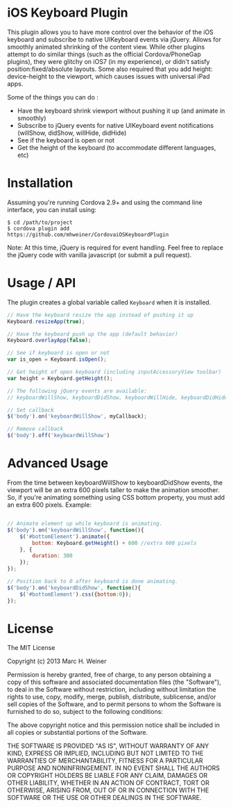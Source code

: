 # iOS Keyboard Plugin

This plugin allows you to have more control over the behavior of the iOS keyboard and subscribe to native UIKeyboard
events via jQuery. Allows for smoothly animated shrinking of the content view. While other plugins attempt to
do similar things (such as the official Cordova/PhoneGap plugins), they were glitchy on iOS7 (in my experience), or didn't
satisfy position:fixed/absolute layouts. Some also required that you add height: device-height to the viewport, which
causes issues with universal iPad apps.

Some of the things you can do :

- Have the keyboard shrink viewport without pushing it up (and animate in smoothly)
- Subscribe to jQuery events for native UIKeyboard event notifications (willShow, didShow, willHide, didHide)
- See if the keyboard is open or not
- Get the height of the keyboard (to accommodate different languages, etc)

# Installation

Assuming you're running Cordova 2.9+ and using the command line interface, you can install using:

    $ cd /path/to/project
    $ cordova plugin add https://github.com/mhweiner/CordovaiOSKeyboardPlugin

Note: At this time, jQuery is required for event handling. Feel free to replace the jQuery code with vanilla
javascript (or submit a pull request).
    
# Usage / API

The plugin creates a global variable called `Keyboard` when it is installed.

```js
// Have the keyboard resize the app instead of pushing it up
Keyboard.resizeApp(true);

// Have the keyboard push up the app (default behavior)
Keyboard.overlayApp(false);

// See if keyboard is open or not
var is_open = Keyboard.isOpen();

// Get height of open keyboard (including inputAccessoryView toolbar)
var height = Keyboard.getHeight();

// The following jQuery events are available:
// keyboardWillShow, keyboardDidShow, keyboardWillHide, keyboardDidHide

// Set callback
$('body').on('keyboardWillShow', myCallback);

// Remove callback
$('body').off('keyboardWillShow')

```

# Advanced Usage

From the time between keyboardWillShow to keyboardDidShow events, the viewport will be an extra 600 pixels taller to
make the animation smoother. So, if you're animating something using CSS bottom property, you must add an extra 600
pixels. Example:

```js

// Animate element up while keyboard is animating.
$('body').on('keyboardWillShow', function(){
    $('#bottomElement').animate({
        bottom: Keyboard.getHeight() + 600 //extra 600 pixels
    }, {
        duration: 300
    });
});

// Position back to 0 after keyboard is done animating.
$('body').on('keyboardDidShow', function(){
    $('#bottomElement').css({bottom:0});
});

```

# License

The MIT License

Copyright (c) 2013 Marc H. Weiner

Permission is hereby granted, free of charge, to any person obtaining a copy
of this software and associated documentation files (the "Software"), to deal
in the Software without restriction, including without limitation the rights
to use, copy, modify, merge, publish, distribute, sublicense, and/or sell
copies of the Software, and to permit persons to whom the Software is
furnished to do so, subject to the following conditions:

The above copyright notice and this permission notice shall be included in
all copies or substantial portions of the Software.

THE SOFTWARE IS PROVIDED "AS IS", WITHOUT WARRANTY OF ANY KIND, EXPRESS OR
IMPLIED, INCLUDING BUT NOT LIMITED TO THE WARRANTIES OF MERCHANTABILITY,
FITNESS FOR A PARTICULAR PURPOSE AND NONINFRINGEMENT. IN NO EVENT SHALL THE
AUTHORS OR COPYRIGHT HOLDERS BE LIABLE FOR ANY CLAIM, DAMAGES OR OTHER
LIABILITY, WHETHER IN AN ACTION OF CONTRACT, TORT OR OTHERWISE, ARISING FROM,
OUT OF OR IN CONNECTION WITH THE SOFTWARE OR THE USE OR OTHER DEALINGS IN
THE SOFTWARE.

